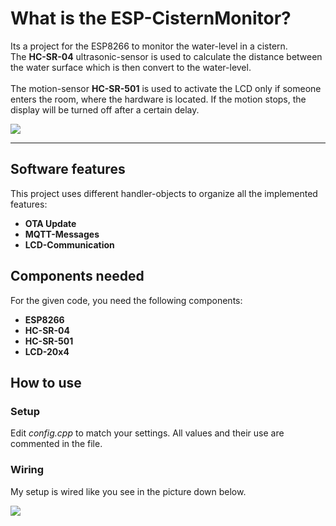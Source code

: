 # **What is the ESP-CisternMonitor?**
Its a project for the ESP8266 to monitor the water-level in a cistern.\
The **HC-SR-04** ultrasonic-sensor is used to calculate the distance between the
water surface which is then convert to the water-level.\
\
The motion-sensor **HC-SR-501** is used to activate the LCD only if someone enters the room, where the hardware is located. If the motion stops, the display will be turned off after a certain delay.

![](https://drive.google.com/uc?export=view&id=1rWVFJTq2uzNe4GVFuO-TUnbLrfnNe5cW)

****

## Software features
This project uses different handler-objects to organize all the implemented features:
- **OTA Update**
- **MQTT-Messages**
- **LCD-Communication**



## Components needed
For the given code, you need the following components:
 - **ESP8266**
 - **HC-SR-04**
 - **HC-SR-501**
 - **LCD-20x4**


## How to use
### Setup
Edit *config.cpp* to match your settings. All values and their use are commented in the file.

### Wiring
My setup is wired like you see in the picture down below.

![](https://drive.google.com/uc?export=view&id=1ASX2zFWcmLolXgHJnABTHF5zTTexZux_)
